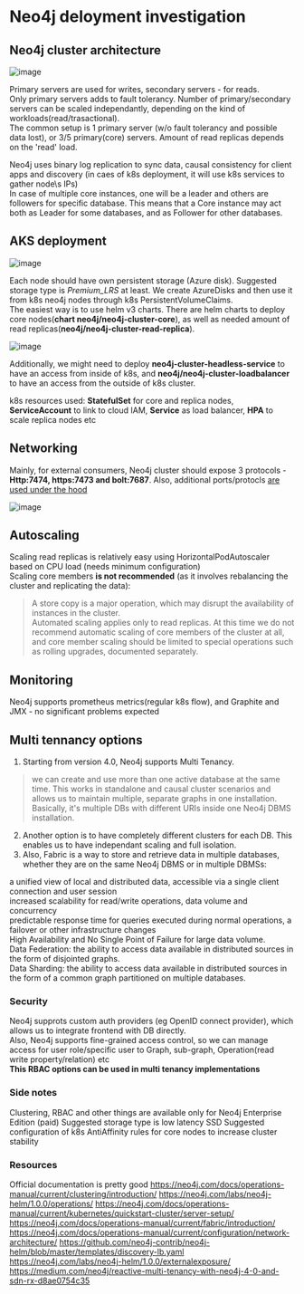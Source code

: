 # Neo4j deloyment investigation
## Neo4j cluster architecture
![image](https://user-images.githubusercontent.com/1872337/149515280-5d269bae-ef50-44e3-a1d8-fa88df0b2769.png)

Primary servers are used for writes, secondary servers - for reads.  
Only primary servers adds to fault tolerancy. 
Number of primary/secondary servers can be scaled independantly, depending on the kind of workloads(read/trasactional).  
The common setup is 1 primary server (w/o fault tolerancy and possible data lost), or 3/5 primary(core) servers. Amount of read replicas depends on the 'read' load.  
  
Neo4j uses binary log replication to sync data, causal consistency for client apps and discovery (in caes of k8s deployment, it will use k8s services to gather node\s IPs)  
In case of multiple core instances, one will be a leader and others are followers for specific database. This means that a Core instance may act both as Leader for some databases, and as Follower for other databases.  


## AKS deployment
![image](https://user-images.githubusercontent.com/1872337/149520470-050d5923-c93e-4cf4-b5a8-b23682bd1dc5.png)


Each node should have own persistent storage (Azure disk). Suggested storage type is _Premium_LRS_ at least. We create AzureDisks and then use it from k8s neo4j nodes through k8s PersistentVolumeClaims.    
The easiest way is to use helm v3 charts. 
There are helm charts to deploy core nodes(__chart neo4j/neo4j-cluster-core__), as well as needed amount of read replicas(__neo4j/neo4j-cluster-read-replica__). 

![image](https://user-images.githubusercontent.com/1872337/149521107-6b309911-6055-4d82-a462-6242ac0bb80b.png)

Additionally, we might need to deploy __neo4j-cluster-headless-service__ to have an access from inside of k8s, and __neo4j/neo4j-cluster-loadbalancer__ to have an access from the outside of k8s cluster.  

k8s resources used: __StatefulSet__ for core and replica nodes, __ServiceAccount__ to link to cloud IAM, __Service__ as load balancer, __HPA__ to scale replica nodes etc  


## Networking
Mainly, for external consumers, Neo4j cluster should expose 3 protocols - __Http:7474, https:7473 and bolt:7687__. Also, additional ports/protocls [are used under the hood](https://neo4j.com/docs/operations-manual/current/configuration/ports/)  

![image](https://user-images.githubusercontent.com/1872337/149797376-f954cc04-8dff-490e-b710-48466d2488a9.png)



## Autoscaling
Scaling read replicas is relatively easy using HorizontalPodAutoscaler based on CPU load (needs minimum configuration)  
Scaling core members __is not recommended__ (as it involves rebalancing the cluster and replicating the data):
> A store copy is a major operation, which may disrupt the availability of instances in the cluster.  
> Automated scaling applies only to read replicas. At this time we do not recommend automatic scaling of core members of the cluster at all, and core member scaling should be limited to special operations such as rolling upgrades, documented separately. 

## Monitoring
Neo4j supports prometheus metrics(regular k8s flow), and Graphite and JMX - no significant problems expected  

## Multi tennancy options
1. Starting from version 4.0, Neo4j supports Multi Tenancy.
> we can create and use more than one active database at the same time. This works in standalone and causal cluster scenarios and allows us to maintain multiple, separate graphs in one installation.
Basically, it's multiple DBs with different URIs inside one Neo4j DBMS installation.  
2. Another option is to have completely different clusters for each DB. This enables us to have independant scaling and full isolation.
3. Also, Fabric is a way to store and retrieve data in multiple databases, whether they are on the same Neo4j DBMS or in multiple DBMSs:
>
a unified view of local and distributed data, accessible via a single client connection and user session  
increased scalability for read/write operations, data volume and concurrency  
predictable response time for queries executed during normal operations, a failover or other infrastructure changes  
High Availability and No Single Point of Failure for large data volume.  
Data Federation: the ability to access data available in distributed sources in the form of disjointed graphs.  
Data Sharding: the ability to access data available in distributed sources in the form of a common graph partitioned on multiple databases.  


### Security
Neo4j supprots custom auth providers (eg OpenID connect provider), which allows us to integrate frontend with DB directly.  
Also, Neo4j supports fine-grained access control, so we can manage access for user role/specific user to Graph, sub-graph, Operation(read write property/relation) etc  
__This RBAC options can be used in multi tenancy implementations__


### Side notes
Clustering, RBAC and other things are available only for Neo4j Enterprise Edition (paid)
Suggested storage type is low latency SSD
Suggested configuration of k8s AntiAffinity rules for core nodes to increase cluster stability


### Resources
Official documentation is pretty good
https://neo4j.com/docs/operations-manual/current/clustering/introduction/
https://neo4j.com/labs/neo4j-helm/1.0.0/operations/
https://neo4j.com/docs/operations-manual/current/kubernetes/quickstart-cluster/server-setup/
https://neo4j.com/docs/operations-manual/current/fabric/introduction/
https://neo4j.com/docs/operations-manual/current/configuration/network-architecture/
https://github.com/neo4j-contrib/neo4j-helm/blob/master/templates/discovery-lb.yaml
https://neo4j.com/labs/neo4j-helm/1.0.0/externalexposure/
https://medium.com/neo4j/reactive-multi-tenancy-with-neo4j-4-0-and-sdn-rx-d8ae0754c35

